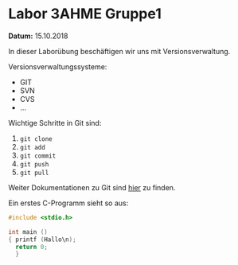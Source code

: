 # Labor 3AHME Gruppe1

**Datum:** 15.10.2018

In dieser Laborübung
beschäftigen wir uns mit Versionsverwaltung.

Versionsverwaltungssysteme:

* GIT
* SVN
* CVS
* ...

Wichtige Schritte in Git sind:

1. `git clone`
1. `git add`
1. `git commit`
1. `git push`
1. `git pull`

Weiter Dokumentationen zu Git sind [hier](https://git-scm.com/doc) zu finden.

Ein erstes C-Programm sieht so aus:

```C
#include <stdio.h>

int main ()
{ printf (Hallo\n);
  return 0;
  }
